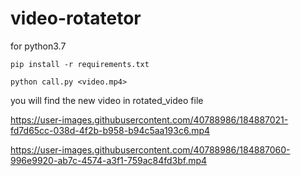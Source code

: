 # video-rotatetor

for python3.7

```
pip install -r requirements.txt

python call.py <video.mp4>

```
you will find the new video in rotated_video file



https://user-images.githubusercontent.com/40788986/184887021-fd7d65cc-038d-4f2b-b958-b94c5aa193c6.mp4





https://user-images.githubusercontent.com/40788986/184887060-996e9920-ab7c-4574-a3f1-759ac84fd3bf.mp4


